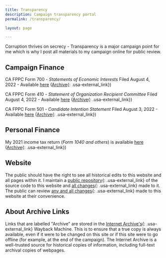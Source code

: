 ```yaml
---
title: Transparency
description: Campaign transparency portal
permalink: /transparency/

layout: page

---
```


Corruption thrives on secrecy - Transparency is a major campaign point for me which is why I post all materials to my campaign online for public review.

## Campaign Finance
CA FPPC Form 700 - _Statements of Economic Interests_
Filed August 4, 2022 - Available [here](https://files.sergioforsanmateo.com/campaign-finance/Zygmunt-FPPC_Form_700-Aug-04-2022.pdf) ([Archive](https://web.archive.org/web/20220806080746/https://files.sergioforsanmateo.com/campaign-finance/Zygmunt-FPPC_Form_700-Aug-04-2022.pdf){: .usa-external_link})

CA FPPC Form 410 - _Statement of Organization Recipient Committee_
Filed August 4, 2022 - Available [here](https://files.sergioforsanmateo.com/campaign-finance/Zygmunt-FPPC_Form_410-Aug-04-2022.pdf) ([Archive](https://web.archive.org/web/20220806080929/https://files.sergioforsanmateo.com/campaign-finance/Zygmunt-FPPC_Form_410-Aug-04-2022.pdf){: .usa-external_link})

CA FPPC Form 501 - _Candidate Intention Statement_
Filed August 3, 2022 - Available [here](https://files.sergioforsanmateo.com/campaign-finance/Zygmunt-FPPC_Form_501-Aug-03-2022.pdf) ([Archive](https://web.archive.org/web/20220806080929/https://files.sergioforsanmateo.com/campaign-finance/Zygmunt-FPPC_Form_501-Aug-03-2022.pdf){: .usa-external_link})

## Personal Finance
My 2021 income tax return (_Form 1040 and others_) is available  [here](https://files.sergioforsanmateo.com/personal-finance/Zygmunt-Tax_Return_2021-Redacted.pdf) ([Archive](https://web.archive.org/web/20220806080414/https://files.sergioforsanmateo.com/personal-finance/Zygmunt-Tax_Return_2021-Redacted.pdf){: .usa-external_link})

## Website
The public should have the right to see all historical edits to this website and all pages within it. I maintain a [public repository](https://github.com/sergiozygmunt/sergio-for-city-council){: .usa-external_link} of the source code to this website and [all changes](https://github.com/sergiozygmunt/sergio-for-city-council/commits/main){: .usa-external_link} made to it. The public can review [any and all changes](https://github.com/sergiozygmunt/sergio-for-city-council/commits/main){: .usa-external_link} made to this website at their convenience.

## About Archive Links
Links that are labelled "Archive" are stored in the [Internet Archive's](https://archive.org/about){: .usa-external_link} Wayback Machine. This is to ensure that a true copy is always available, even if it were to be changed on this site or if this site were to go offline (for example, at the end of the campaign). The Internet Archive is a well-trusted source for historical copies of information, including full-text archival copies of webpages.